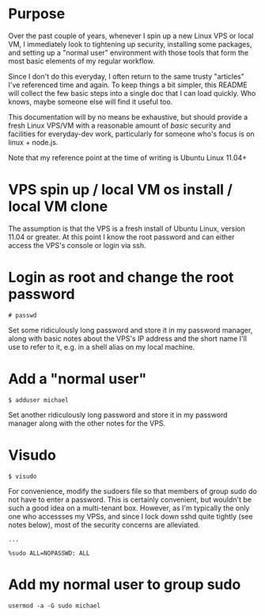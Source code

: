 # Purpose

Over the past couple of years, whenever I spin up a new Linux VPS or local VM, I immediately look to tightening up security, installing some packages, and setting up a "normal user" environment with those tools that form the most basic elements of my regular workflow.

Since I don't do this everyday, I often return to the same trusty "articles" I've referenced time and again. To keep things a bit simpler, this README will collect the few basic steps into a single doc that I can load quickly.  Who knows, maybe someone else will find it useful too.

This documentation will by no means be exhaustive, but should provide a fresh Linux VPS/VM with a reasonable amount of *basic* security and facilities for everyday-dev work, particularly for someone who's focus is on linux + node.js.

Note that my reference point at the time of writing is Ubuntu Linux 11.04+

# VPS spin up / local VM os install / local VM clone

The assumption is that the VPS is a fresh install of Ubuntu Linux, version 11.04 or greater. At this point I know the root password and can either access the VPS's console or login via ssh.

# Login as root and change the root password

    # passwd

Set some ridiculously long password and store it in my password manager, along with basic notes about the VPS's IP address and the short name I'll use to refer to it, e.g. in a shell alias on my local machine.

# Add a "normal user"

    $ adduser michael

Set another ridiculously long password and store it in my password manager along with the other notes for the VPS.

# Visudo

    $ visudo

For convenience, modify the sudoers file so that members of group sudo do not have to enter a password.  This is certainly convenient, but wouldn't be such a good idea on a multi-tenant box. However, as I'm typically the only one who accessses my VPSs, and since I lock down sshd quite tightly (see notes below), most of the security concerns are alleviated.

    ...
    
    %sudo ALL=NOPASSWD: ALL

# Add my normal user to group sudo

    usermod -a -G sudo michael

